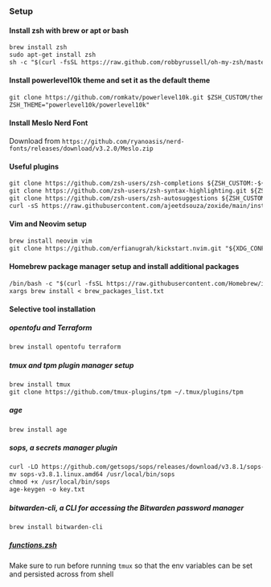  ### Setup
#### Install zsh with brew or apt or bash

```markdown
brew install zsh
sudo apt-get install zsh
sh -c "$(curl -fsSL https://raw.github.com/robbyrussell/oh-my-zsh/master/tools/install.sh)"
```
#### Install powerlevel10k theme and set it as the default theme

```markdown
git clone https://github.com/romkatv/powerlevel10k.git $ZSH_CUSTOM/themes/powerlevel10k
ZSH_THEME="powerlevel10k/powerlevel10k"
```
#### Install Meslo Nerd Font

Download from `https://github.com/ryanoasis/nerd-fonts/releases/download/v3.2.0/Meslo.zip`

#### Useful plugins

```markdown
git clone https://github.com/zsh-users/zsh-completions ${ZSH_CUSTOM:-${ZSH:-~/.oh-my-zsh}/custom}/plugins/zsh-completions
git clone https://github.com/zsh-users/zsh-syntax-highlighting.git ${ZSH_CUSTOM:-~/.oh-my-zsh/custom}/plugins/zsh-syntax-highlighting
git clone https://github.com/zsh-users/zsh-autosuggestions ${ZSH_CUSTOM:-~/.oh-my-zsh/custom}/plugins/zsh-autosuggestions
curl -sS https://raw.githubusercontent.com/ajeetdsouza/zoxide/main/install.sh | bash
```
#### Vim and Neovim setup

```markdown
brew install neovim vim
git clone https://github.com/erfianugrah/kickstart.nvim.git "${XDG_CONFIG_HOME:-$HOME/.config}"/nvim
```
#### Homebrew package manager setup and install additional packages

```markdown
/bin/bash -c "$(curl -fsSL https://raw.githubusercontent.com/Homebrew/install/HEAD/install.sh)"
xargs brew install < brew_packages_list.txt
```
#### Selective tool installation

##### opentofu and Terraform

```markdown
brew install opentofu terraform
```
##### tmux and tpm plugin manager setup

```markdown
brew install tmux
git clone https://github.com/tmux-plugins/tpm ~/.tmux/plugins/tpm
```
##### age

```markdown
brew install age
```
##### sops, a secrets manager plugin

```markdown
curl -LO https://github.com/getsops/sops/releases/download/v3.8.1/sops-v3.8.1.linux.amd64
mv sops-v3.8.1.linux.amd64 /usr/local/bin/sops
chmod +x /usr/local/bin/sops
age-keygen -o key.txt
```
##### bitwarden-cli, a CLI for accessing the Bitwarden password manager

```markdown
brew install bitwarden-cli
```

##### [functions.zsh](functions.zsh)
Make sure to run before running `tmux` so that the env variables can be set and persisted across from shell
